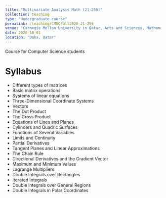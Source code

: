 ```yaml
---
title: "Multivariate Analysis Math (21-256)"
collection: teaching
type: "Undergraduate course"
permalink: /teaching/CMUQFall2020-21-256
venue: "Carnegie Mellon University in Qatar, Arts and Sciences, Mathematics"
date: 2020-10-01
location: "Doha, Qatar"
---
```


Course for Computer Science students

Syllabus
======

*  Different types of matrices
*  Basic matrix operations
*  Systems of linear equations
*  Three-Dimensional Coordinate Systems
*  Vectors
*  The Dot Product
*  The Cross Product
*  Equations of Lines and Planes
*  Cylinders and Quadric Surfaces
*  Functions of Several Variables
*  Limits and Continuity
*  Partial Derivatives
*  Tangent Planes and Linear Approximations
*  The Chain Rule
*  Directional Derivatives and the Gradient Vector
*  Maximum and Minimum Values
*  Lagrange Multipliers
*  Double Integrals over Rectangles
*  Iterated Integrals
*  Double Integrals over General Regions
*  Double Integrals in Polar Coordinates




